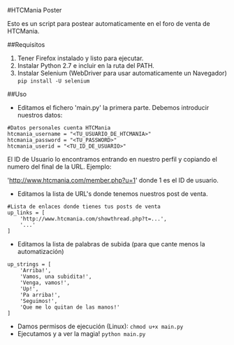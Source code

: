 #HTCMania Poster

Esto es un script para postear automaticamente en el foro de venta de HTCMania. 

##Requisitos

1. Tener Firefox instalado y listo para ejecutar.
2. Instalar Python 2.7 e incluir en la ruta del PATH.
3. Instalar Selenium (WebDriver para usar automaticamente un Navegador) ```pip install -U selenium```

##Uso

* Editamos el fichero 'main.py' la primera parte. Debemos introducir nuestros datos:

```
#Datos personales cuenta HTCMania
htcmania_username = "<TU_USUARIO_DE_HTCMANIA>"
htcmania_password = "<TU_PASSWORD>"
htcmania_userid = "<TU_ID_DE_USUARIO>"
```
El ID de Usuario lo encontramos entrando en nuestro perfil y copiando el numero del final de la URL. Ejemplo:

'http://www.htcmania.com/member.php?u=1' donde 1 es el ID de usuario.

* Editamos la lista de URL's donde tenemos nuestros post de venta.
```
#Lista de enlaces donde tienes tus posts de venta
up_links = [
    'http://www.htcmania.com/showthread.php?t=...',
    '...'
]
```
* Editamos la lista de palabras de subida (para que cante menos la automatización)
```
up_strings = [
    'Arriba!',
    'Vamos, una subidita!',
    'Venga, vamos!',
    'Up!',
    'Pa arriba!',
    'Seguimos!',
    'Que me lo quitan de las manos!'
]
```
* Damos permisos de ejecución (Linux): ```chmod u+x main.py```
* Ejecutamos y a ver la magia!  ```python main.py```

